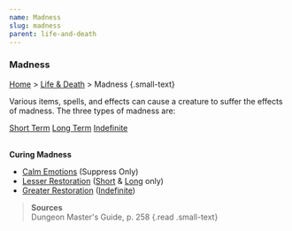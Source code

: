 ```yaml
---
name: Madness
slug: madness
parent: life-and-death
---
```

### Madness
[Home](dm-operations-center) > [Life & Death](life-and-death) > Madness {.small-text}

Various items, spells, and effects can cause a creature to suffer the effects of madness. The three types of madness are:

<div class="menu-container">
    <a href="short-term-madness">Short Term</a>
    <a href="long-term-madness">Long Term</a>
    <a href="indefinite-madness">Indefinite</a>
</div>
<br/>

**Curing Madness**
- [Calm Emotions](/spell/calm-emotions) (Suppress Only)
- [Lesser Restoration](/spell/lesser-restoration) ([Short](short-term-madness) & [Long](long-term-madness) only)
- [Greater Restoration](/spell/greater-restoration) ([Indefinite](indefinite-madness))

> **Sources** <br/>
> Dungeon Master's Guide, p. 258
{.read .small-text}

